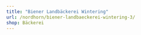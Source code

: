 ```yaml
---
title: "Biener Landbäckerei Wintering"
url: /nordhorn/biener-landbaeckerei-wintering-3/
shop: Bäckerei
---
```

